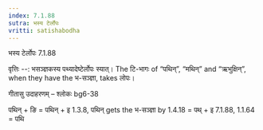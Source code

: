 ```yaml
---
index: 7.1.88
sutra: भस्य टेर्लोपः
vritti: satishabodha
---
```



 भस्य टेर्लोपः 7.1.88 


वृत्तिः --: भसञ्ज्ञकस्य पथ्‍यादेष्‍टेर्लोपः स्यात्। The टि-भागः of “पथिन्”, “मथिन्” and “ऋभुक्षिन्”, when they have the भ-सञ्ज्ञा, takes लोपः। 


गीतासु उदाहरणम् – श्लोकः bg6-38 


पथिन् + ङि = पथिन् + इ 1.3.8, पथिन् gets the भ-सञ्ज्ञा by 1.4.18 = पथ् + इ 7.1.88, 1.1.64 = पथि 


